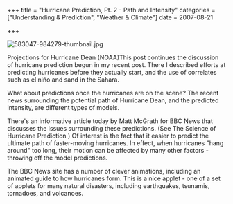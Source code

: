 +++
title = "Hurricane Prediction, Pt. 2 - Path and Intensity"
categories = ["Understanding & Prediction", "Weather & Climate"]
date = 2007-08-21


+++


<img src="https://www.fractalog.com/jpg/583047-984279-thumbnail.jpg" alt="583047-984279-thumbnail.jpg" />

 Projections for Hurricane Dean (NOAA)This post continues the discussion of hurricane prediction begun in my recent post. There I described efforts at predicting hurricanes before they actually start, and the use of correlates such as el ni&ntilde;o and sand in the Sahara.   
     
What about predictions once the hurricanes are on the scene? The recent news surrounding the potential path of Hurricane Dean, and the predicted intensity, are different types of models.
     
There's an informative article today by Matt McGrath for BBC News that discusses the issues surrounding these predictions. (See The Science of Hurricane Prediction ) Of interest is the fact that it easier to predict the ultimate path of faster-moving hurricanes. In effect, when hurricanes &quot;hang around&quot; too long, their motion can be affected by many other factors - throwing off the model predictions.
   
The BBC News site has a number of clever animations, including an animated guide to how hurricanes form. This is a nice applet - one of a set of applets for many natural disasters, including earthquakes, tsunamis, tornadoes, and volcanoes. 
